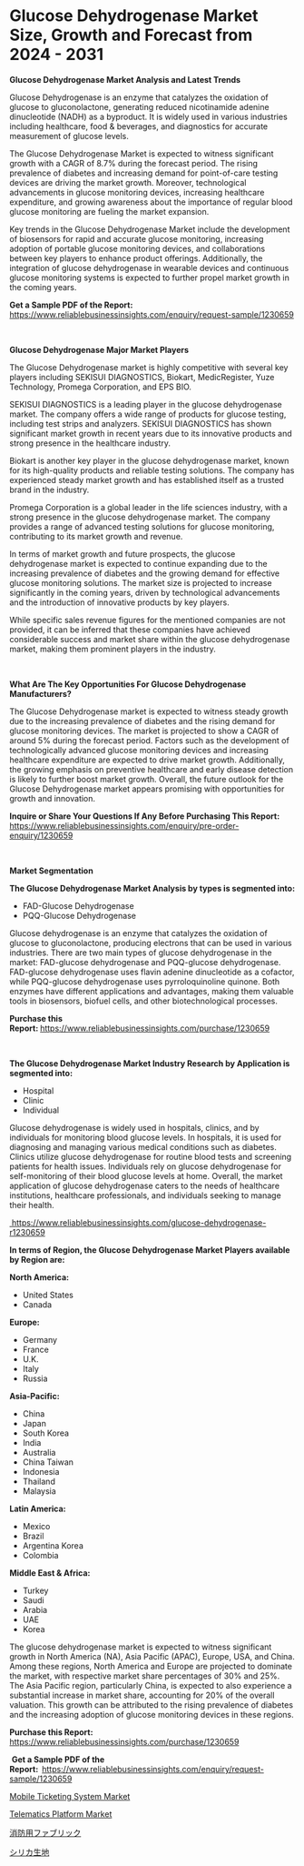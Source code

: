 <p><h1>Glucose Dehydrogenase Market Size, Growth and Forecast from 2024 - 2031</h1></p><p><strong>Glucose Dehydrogenase Market Analysis and Latest Trends</strong></p>
<p><p>Glucose Dehydrogenase is an enzyme that catalyzes the oxidation of glucose to gluconolactone, generating reduced nicotinamide adenine dinucleotide (NADH) as a byproduct. It is widely used in various industries including healthcare, food & beverages, and diagnostics for accurate measurement of glucose levels.</p><p>The Glucose Dehydrogenase Market is expected to witness significant growth with a CAGR of 8.7% during the forecast period. The rising prevalence of diabetes and increasing demand for point-of-care testing devices are driving the market growth. Moreover, technological advancements in glucose monitoring devices, increasing healthcare expenditure, and growing awareness about the importance of regular blood glucose monitoring are fueling the market expansion.</p><p>Key trends in the Glucose Dehydrogenase Market include the development of biosensors for rapid and accurate glucose monitoring, increasing adoption of portable glucose monitoring devices, and collaborations between key players to enhance product offerings. Additionally, the integration of glucose dehydrogenase in wearable devices and continuous glucose monitoring systems is expected to further propel market growth in the coming years.</p></p>
<p><strong>Get a Sample PDF of the Report:&nbsp;</strong> <a href="https://www.reliablebusinessinsights.com/enquiry/request-sample/1230659">https://www.reliablebusinessinsights.com/enquiry/request-sample/1230659</a></p>
<p>&nbsp;</p>
<p><strong>Glucose Dehydrogenase Major Market Players</strong></p>
<p><p>The Glucose Dehydrogenase market is highly competitive with several key players including SEKISUI DIAGNOSTICS, Biokart, MedicRegister, Yuze Technology, Promega Corporation, and EPS BIO. </p><p>SEKISUI DIAGNOSTICS is a leading player in the glucose dehydrogenase market. The company offers a wide range of products for glucose testing, including test strips and analyzers. SEKISUI DIAGNOSTICS has shown significant market growth in recent years due to its innovative products and strong presence in the healthcare industry.</p><p>Biokart is another key player in the glucose dehydrogenase market, known for its high-quality products and reliable testing solutions. The company has experienced steady market growth and has established itself as a trusted brand in the industry.</p><p>Promega Corporation is a global leader in the life sciences industry, with a strong presence in the glucose dehydrogenase market. The company provides a range of advanced testing solutions for glucose monitoring, contributing to its market growth and revenue.</p><p>In terms of market growth and future prospects, the glucose dehydrogenase market is expected to continue expanding due to the increasing prevalence of diabetes and the growing demand for effective glucose monitoring solutions. The market size is projected to increase significantly in the coming years, driven by technological advancements and the introduction of innovative products by key players.</p><p>While specific sales revenue figures for the mentioned companies are not provided, it can be inferred that these companies have achieved considerable success and market share within the glucose dehydrogenase market, making them prominent players in the industry.</p></p>
<p>&nbsp;</p>
<p><strong>What Are The Key Opportunities For Glucose Dehydrogenase Manufacturers?</strong></p>
<p><p>The Glucose Dehydrogenase market is expected to witness steady growth due to the increasing prevalence of diabetes and the rising demand for glucose monitoring devices. The market is projected to show a CAGR of around 5% during the forecast period. Factors such as the development of technologically advanced glucose monitoring devices and increasing healthcare expenditure are expected to drive market growth. Additionally, the growing emphasis on preventive healthcare and early disease detection is likely to further boost market growth. Overall, the future outlook for the Glucose Dehydrogenase market appears promising with opportunities for growth and innovation.</p></p>
<p><strong>Inquire or Share Your Questions If Any Before Purchasing This Report:</strong> <a href="https://www.reliablebusinessinsights.com/enquiry/pre-order-enquiry/1230659">https://www.reliablebusinessinsights.com/enquiry/pre-order-enquiry/1230659</a></p>
<p>&nbsp;</p>
<p><strong>Market Segmentation</strong></p>
<p><strong>The Glucose Dehydrogenase Market Analysis by types is segmented into:</strong></p>
<p><ul><li>FAD-Glucose Dehydrogenase</li><li>PQQ-Glucose Dehydrogenase</li></ul></p>
<p><p>Glucose dehydrogenase is an enzyme that catalyzes the oxidation of glucose to gluconolactone, producing electrons that can be used in various industries. There are two main types of glucose dehydrogenase in the market: FAD-glucose dehydrogenase and PQQ-glucose dehydrogenase. FAD-glucose dehydrogenase uses flavin adenine dinucleotide as a cofactor, while PQQ-glucose dehydrogenase uses pyrroloquinoline quinone. Both enzymes have different applications and advantages, making them valuable tools in biosensors, biofuel cells, and other biotechnological processes.</p></p>
<p><strong>Purchase this Report:&nbsp;</strong><a href="https://www.reliablebusinessinsights.com/purchase/1230659">https://www.reliablebusinessinsights.com/purchase/1230659</a></p>
<p>&nbsp;</p>
<p><strong>The Glucose Dehydrogenase Market Industry Research by Application is segmented into:</strong></p>
<p><ul><li>Hospital</li><li>Clinic</li><li>Individual</li></ul></p>
<p><p>Glucose dehydrogenase is widely used in hospitals, clinics, and by individuals for monitoring blood glucose levels. In hospitals, it is used for diagnosing and managing various medical conditions such as diabetes. Clinics utilize glucose dehydrogenase for routine blood tests and screening patients for health issues. Individuals rely on glucose dehydrogenase for self-monitoring of their blood glucose levels at home. Overall, the market application of glucose dehydrogenase caters to the needs of healthcare institutions, healthcare professionals, and individuals seeking to manage their health.</p></p>
<p><a href="https://www.reliablebusinessinsights.com/glucose-dehydrogenase-r1230659">&nbsp;https://www.reliablebusinessinsights.com/glucose-dehydrogenase-r1230659</a></p>
<p><strong>In terms of Region, the Glucose Dehydrogenase Market Players available by Region are:</strong></p>
<p>
    <p> <strong> North America: </strong>
        <ul>
            <li>United States</li>
            <li>Canada</li>
        </ul>
        </p> 
    <p> <strong> Europe: </strong>
        <ul>
            <li>Germany</li>
            <li>France</li>
            <li>U.K.</li>
            <li>Italy</li>
            <li>Russia</li>
        </ul>
        </p> 
    <p> <strong> Asia-Pacific: </strong>
        <ul>
            <li>China</li>
            <li>Japan</li>
            <li>South Korea</li>
            <li>India</li>
            <li>Australia</li>
            <li>China Taiwan</li>
            <li>Indonesia</li>
            <li>Thailand</li>
            <li>Malaysia</li>
        </ul>
        </p> 
    <p> <strong> Latin America: </strong>
        <ul>
            <li>Mexico</li>
            <li>Brazil</li>
            <li>Argentina Korea</li>
            <li>Colombia</li>
        </ul>
        </p> 
    <p> <strong> Middle East & Africa: </strong>
        <ul>
            <li>Turkey</li>
            <li>Saudi</li>
            <li>Arabia</li>
            <li>UAE</li>
            <li>Korea</li>
        </ul>
    </p>
    </p>
<p><p>The glucose dehydrogenase market is expected to witness significant growth in North America (NA), Asia Pacific (APAC), Europe, USA, and China. Among these regions, North America and Europe are projected to dominate the market, with respective market share percentages of 30% and 25%. The Asia Pacific region, particularly China, is expected to also experience a substantial increase in market share, accounting for 20% of the overall valuation. This growth can be attributed to the rising prevalence of diabetes and the increasing adoption of glucose monitoring devices in these regions.</p></p>
<p><strong>Purchase this Report: </strong><a href="https://www.reliablebusinessinsights.com/purchase/1230659">https://www.reliablebusinessinsights.com/purchase/1230659</a></p>
<p>&nbsp;<strong>Get a Sample PDF of the Report:&nbsp;&nbsp;</strong><a href="https://www.reliablebusinessinsights.com/enquiry/request-sample/1230659">https://www.reliablebusinessinsights.com/enquiry/request-sample/1230659</a></p>
<p><strong></strong></p>
<p><p><a href="https://github.com/DarrenSipes1990/Market-Research-Report-List-1/blob/main/mobile-ticketing-system-market.md">Mobile Ticketing System Market</a></p><p><a href="https://github.com/Airanohannonzb68e5pb53oc1/Market-Research-Report-List-3/blob/main/telematics-platform-market.md">Telematics Platform Market</a></p><p><a href="https://github.com/tanyaali3/Market-Research-Report-List-2/blob/main/561317590337.md">消防用ファブリック</a></p><p><a href="https://medium.com/@ashleyivingston5656/%E3%82%B7%E3%83%AA%E3%82%AB%E8%A3%BD%E5%93%81%E3%81%AE%E5%B8%82%E5%A0%B4%E3%81%AF-%E5%B8%82%E5%A0%B4%E3%82%B7%E3%82%A7%E3%82%A2-%E5%B8%82%E5%A0%B4%E3%83%88%E3%83%AC%E3%83%B3%E3%83%89-%E5%B8%82%E5%A0%B4%E6%88%90%E9%95%B7%E3%81%AB%E9%96%A2%E3%81%99%E3%82%8B%E6%83%85%E5%A0%B1%E3%82%92%E6%8F%90%E4%BE%9B%E3%81%97%E3%81%A6%E3%81%84%E3%81%BE%E3%81%99-86327c3e70c3">シリカ生地</a></p></p>
